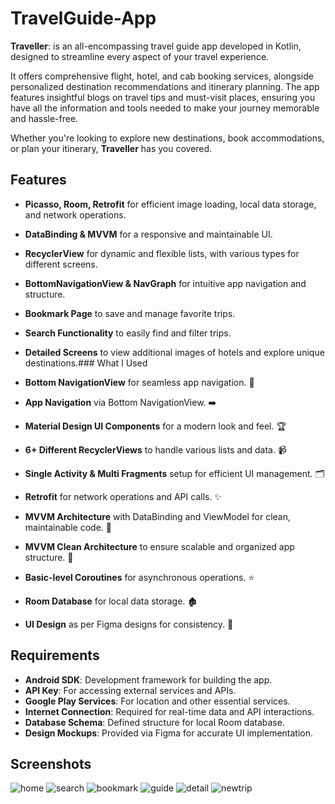 
# TravelGuide-App

**Traveller**: is an all-encompassing travel guide app developed in Kotlin, designed to streamline every aspect of your travel experience. 

It offers comprehensive flight, hotel, and cab booking services, alongside personalized destination recommendations and itinerary planning. The app features insightful blogs on travel tips and must-visit places, ensuring you have all the information and tools needed to make your journey memorable and hassle-free.

 Whether you're looking to explore new destinations, book accommodations, or plan your itinerary, **Traveller** has you covered.


## Features


- **Picasso, Room, Retrofit** for efficient image loading, local data storage, and network operations.
- **DataBinding & MVVM** for a responsive and maintainable UI.
- **RecyclerView** for dynamic and flexible lists, with various types for different screens.
- **BottomNavigationView & NavGraph** for intuitive app navigation and structure.
- **Bookmark Page** to save and manage favorite trips. 
- **Search Functionality** to easily find and filter trips.
- **Detailed Screens** to view additional images of hotels and explore unique destinations.### What I Used

- **Bottom NavigationView** for seamless app navigation. 🧭
- **App Navigation** via Bottom NavigationView. ➡️
- **Material Design UI Components** for a modern look and feel. 🏆
- **6+ Different RecyclerViews** to handle various lists and data. 📹
- **Single Activity & Multi Fragments** setup for efficient UI management. 🗂️
- **Retrofit** for network operations and API calls. ✨
- **MVVM Architecture** with DataBinding and ViewModel for clean, maintainable code. 🌟
- **MVVM Clean Architecture** to ensure scalable and organized app structure. 🧹
- **Basic-level Coroutines** for asynchronous operations. ⭐
- **Room Database** for local data storage. 🏚️
- **UI Design** as per Figma designs for consistency. 🎨
## Requirements

- **Android SDK**: Development framework for building the app.
- **API Key**: For accessing external services and APIs.
- **Google Play Services**: For location and other essential services.
- **Internet Connection**: Required for real-time data and API interactions.
- **Database Schema**: Defined structure for local Room database.
- **Design Mockups**: Provided via Figma for accurate UI implementation.
  
## Screenshots

![home](https://github.com/user-attachments/assets/c629d7a1-70f9-4e9a-bf98-3511d3309e8a)
![search](https://github.com/user-attachments/assets/4158a741-8b71-4dc1-b42f-790b723fd1f4)
![bookmark](https://github.com/user-attachments/assets/aa88e6a3-f474-45bb-b397-c906de7b147d)
![guide](https://github.com/user-attachments/assets/3ccaa238-8d6d-4d81-9892-513e3966d533)
![detail](https://github.com/user-attachments/assets/80eeba53-1658-457c-bba0-80cc6a103a9e)
![newtrip](https://github.com/user-attachments/assets/5c111ff3-97af-4efd-9ea2-b7227a441b85)




